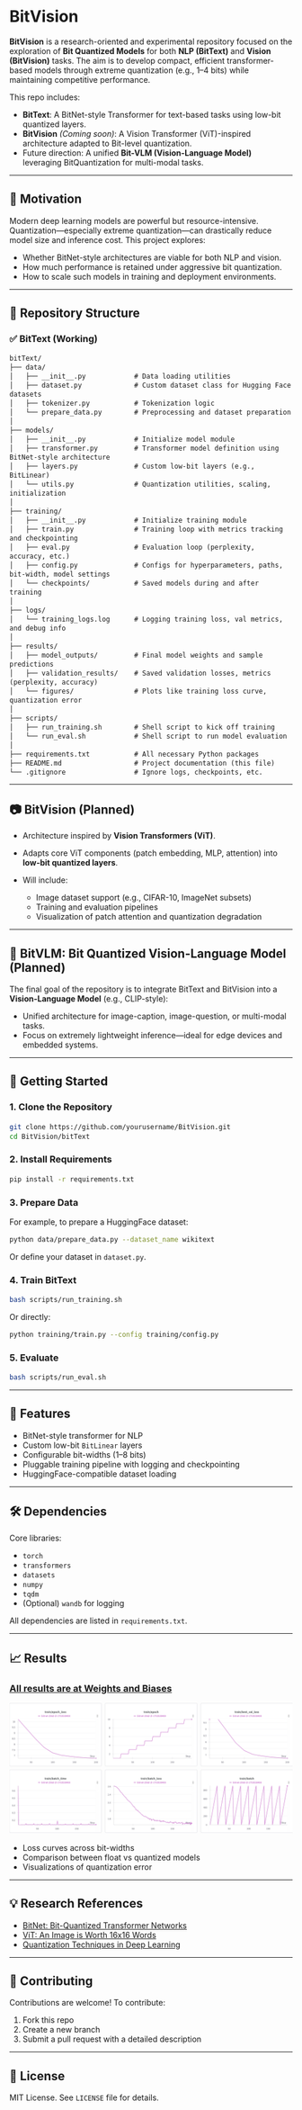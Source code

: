 # BitVision

**BitVision** is a research-oriented and experimental repository focused on the exploration of **Bit Quantized Models** for both **NLP (BitText)** and **Vision (BitVision)** tasks. The aim is to develop compact, efficient transformer-based models through extreme quantization (e.g., 1–4 bits) while maintaining competitive performance.

This repo includes:

* **BitText**: A BitNet-style Transformer for text-based tasks using low-bit quantized layers.
* **BitVision** *(Coming soon)*: A Vision Transformer (ViT)-inspired architecture adapted to Bit-level quantization.
* Future direction: A unified **Bit-VLM (Vision-Language Model)** leveraging BitQuantization for multi-modal tasks.

---

## 🧠 Motivation

Modern deep learning models are powerful but resource-intensive. Quantization—especially extreme quantization—can drastically reduce model size and inference cost. This project explores:

* Whether BitNet-style architectures are viable for both NLP and vision.
* How much performance is retained under aggressive bit quantization.
* How to scale such models in training and deployment environments.

---

## 📁 Repository Structure

### ✅ BitText (Working)

```
bitText/
├── data/
│   ├── __init__.py            # Data loading utilities
│   ├── dataset.py             # Custom dataset class for Hugging Face datasets
│   ├── tokenizer.py           # Tokenization logic
│   └── prepare_data.py        # Preprocessing and dataset preparation
│
├── models/
│   ├── __init__.py            # Initialize model module
│   ├── transformer.py         # Transformer model definition using BitNet-style architecture
│   ├── layers.py              # Custom low-bit layers (e.g., BitLinear)
│   └── utils.py               # Quantization utilities, scaling, initialization
│
├── training/
│   ├── __init__.py            # Initialize training module
│   ├── train.py               # Training loop with metrics tracking and checkpointing
│   ├── eval.py                # Evaluation loop (perplexity, accuracy, etc.)
│   ├── config.py              # Configs for hyperparameters, paths, bit-width, model settings
│   └── checkpoints/           # Saved models during and after training
│
├── logs/
│   └── training_logs.log      # Logging training loss, val metrics, and debug info
│
├── results/
│   ├── model_outputs/         # Final model weights and sample predictions
│   ├── validation_results/    # Saved validation losses, metrics (perplexity, accuracy)
│   └── figures/               # Plots like training loss curve, quantization error
│
├── scripts/
│   ├── run_training.sh        # Shell script to kick off training
│   └── run_eval.sh            # Shell script to run model evaluation
│
├── requirements.txt           # All necessary Python packages
├── README.md                  # Project documentation (this file)
└── .gitignore                 # Ignore logs, checkpoints, etc.
```

---

## 📷 BitVision (Planned)

* Architecture inspired by **Vision Transformers (ViT)**.
* Adapts core ViT components (patch embedding, MLP, attention) into **low-bit quantized layers**.
* Will include:

  * Image dataset support (e.g., CIFAR-10, ImageNet subsets)
  * Training and evaluation pipelines
  * Visualization of patch attention and quantization degradation

---

## 🔁 BitVLM: Bit Quantized Vision-Language Model (Planned)

The final goal of the repository is to integrate BitText and BitVision into a **Vision-Language Model** (e.g., CLIP-style):

* Unified architecture for image-caption, image-question, or multi-modal tasks.
* Focus on extremely lightweight inference—ideal for edge devices and embedded systems.

---

## 🚀 Getting Started

### 1. Clone the Repository

```bash
git clone https://github.com/yourusername/BitVision.git
cd BitVision/bitText
```

### 2. Install Requirements

```bash
pip install -r requirements.txt
```

### 3. Prepare Data

For example, to prepare a HuggingFace dataset:

```bash
python data/prepare_data.py --dataset_name wikitext
```

Or define your dataset in `dataset.py`.

### 4. Train BitText

```bash
bash scripts/run_training.sh
```

Or directly:

```bash
python training/train.py --config training/config.py
```

### 5. Evaluate

```bash
bash scripts/run_eval.sh
```

---

## 🧪 Features

* BitNet-style transformer for NLP
* Custom low-bit `BitLinear` layers
* Configurable bit-widths (1–8 bits)
* Pluggable training pipeline with logging and checkpointing
* HuggingFace-compatible dataset loading

---

## 🛠️ Dependencies

Core libraries:

* `torch`
* `transformers`
* `datasets`
* `numpy`
* `tqdm`
* (Optional) `wandb` for logging

All dependencies are listed in `requirements.txt`.

---

## 📈 Results

### [All results are at Weights and Biases](https://wandb.ai/srddev/bitvision/overview)
![alt text](image.png)
* Loss curves across bit-widths
* Comparison between float vs quantized models
* Visualizations of quantization error

---

## 💡 Research References

* [BitNet: Bit-Quantized Transformer Networks](https://arxiv.org/abs/2310.11453)
* [ViT: An Image is Worth 16x16 Words](https://arxiv.org/abs/2010.11929)
* [Quantization Techniques in Deep Learning](https://arxiv.org/abs/1712.05877)

---

## 🙌 Contributing

Contributions are welcome! To contribute:

1. Fork this repo
2. Create a new branch
3. Submit a pull request with a detailed description

---

## 📄 License

MIT License. See `LICENSE` file for details.
